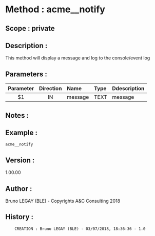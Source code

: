 ﻿# **Method :** acme__notify## **Scope :** private## **Description :** This method will display a message and log to the console/event log## **Parameters :** | Parameter | Direction | Name | Type | Ddescription | |:----:|:----:|:----|:----|:----| | $1 | IN | message | TEXT | message | ## **Notes :** ## **Example :** ```acme__notify```## **Version :** 1.00.00## **Author :** Bruno LEGAY (BLE) - Copyrights A&C Consulting 2018## **History :**          CREATION : Bruno LEGAY (BLE) - 03/07/2018, 18:36:36 - 1.0